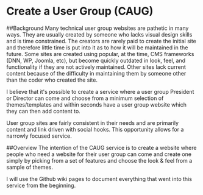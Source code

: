 # Create a User Group (CAUG)
  
##Background
Many technical user group websites are pathetic in many ways.  They are usually created by someone who lacks visual design skills and is time constrained.  The creators are rarely paid to create the initial site and therefore little time is put into it as to how it will be maintained in the future.  Some sites are created using popular, at the time, CMS frameworks (DNN, WP, Joomla, etc), but become quickly outdated in look, feel, and functionality if they are not actively maintained.  Other sites lack current content because of the difficulty in maintaining them by someone other than the coder who created the site.  
  
I believe that it's possible to create a service where a user group President or Director can come and choose from a minimum selection of themes/templates and within seconds have a user group website which they can then add content to.  
  
User group sites are fairly consistent in their needs and are primarily content and link driven with social hooks.  This opportunity allows for a narrowly focused service.  
  
##Overview
The intention of the CAUG service is to create a website where people who need a website for their user group can come and create one simply by picking from a set of features and choose the look & feel from a sample of themes.  
  
I will use the Github wiki pages to document everything that went into this service from the beginning.